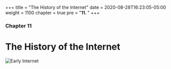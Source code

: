 +++
title = "The History of the Internet"
date = 2020-08-28T16:23:05-05:00
weight = 1100
chapter = true
pre = "<b>11. </b>"
+++

### Chapter 11

# The History of the Internet

![Early Internet](https://upload.wikimedia.org/wikipedia/commons/a/a2/InetCirca85.jpg)
